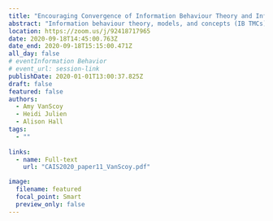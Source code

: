 ```yaml
---
title: "Encouraging Convergence of Information Behaviour Theory and Information Services Education"
abstract: "Information behaviour theory, models, and concepts (IB TMCs) are foundational for effective reference and information services (RIS) and yet they are not widely addressed in basic RIS courses. This study explores how librarianship students are being educated in IB TMCs. Course syllabi and assigned textbooks of RIS courses were analyzed for integration of IB TMCs. This analysis is followed by a survey of instructors of these courses to determine key factors in integration of IB TMCs. Preliminary results indicate that treatment of IB TMCs remain limited and suggest that IB scholars may have an impact on the integration of their work."
location: https://zoom.us/j/92418717965
date: 2020-09-18T14:45:00.763Z
date_end: 2020-09-18T15:15:00.471Z
all_day: false
# eventInformation Behavior
# event_url: session-link
publishDate: 2020-01-01T13:00:37.825Z
draft: false
featured: false
authors:
  - Amy VanScoy
  - Heidi Julien
  - Alison Hall
tags:
  - ""
  
links:
  - name: Full-text
    url: "CAIS2020_paper11_VanScoy.pdf"

image:
  filename: featured
  focal_point: Smart
  preview_only: false
---
```

